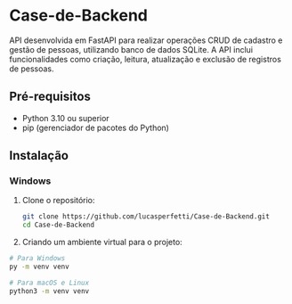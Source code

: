# Case-de-Backend
API desenvolvida em FastAPI para realizar operações CRUD de cadastro e gestão de pessoas, utilizando banco de dados SQLite. A API inclui funcionalidades como criação, leitura, atualização e exclusão de registros de pessoas.

## Pré-requisitos
- Python 3.10 ou superior
- pip (gerenciador de pacotes do Python)

## Instalação

### Windows

1. Clone o repositório:
   ```bash
   git clone https://github.com/lucasperfetti/Case-de-Backend.git
   cd Case-de-Backend
   ```
2. Criando um ambiente virtual para o projeto:
```bash
# Para Windows
py -m venv venv

# Para macOS e Linux
python3 -m venv venv
```
